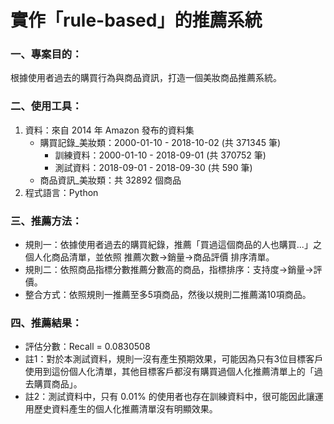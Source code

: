 # 實作「rule-based」的推薦系統
### 一、專案目的：
根據使用者過去的購買行為與商品資訊，打造一個美妝商品推薦系統。
### 二、使用工具：
1. 資料：來自 2014 年 Amazon 發布的資料集
    * 購買記錄_美妝類：2000-01-10 - 2018-10-02 (共 371345 筆)
      * 訓練資料：2000-01-10 - 2018-09-01 (共 370752 筆)
      * 測試資料：2018-09-01 - 2018-09-30 (共 590 筆)
    * 商品資訊_美妝類：共 32892 個商品
2. 程式語言：Python
### 三、推薦方法：
* 規則一：依據使用者過去的購買紀錄，推薦「買過這個商品的人也購買...」之個人化商品清單，並依照 推薦次數->銷量->商品評價 排序清單。
* 規則二：依照商品指標分數推薦分數高的商品，指標排序：支持度->銷量->評價。
* 整合方式：依照規則一推薦至多5項商品，然後以規則二推薦滿10項商品。
### 四、推薦結果：
* 評估分數：Recall = 0.0830508
* 註1：對於本測試資料，規則一沒有產生預期效果，可能因為只有3位目標客戶使用到這份個人化清單，其他目標客戶都沒有購買過個人化推薦清單上的「過去購買商品」。
* 註2：測試資料中，只有 0.01% 的使用者也存在訓練資料中，很可能因此讓運用歷史資料產生的個人化推薦清單沒有明顯效果。
